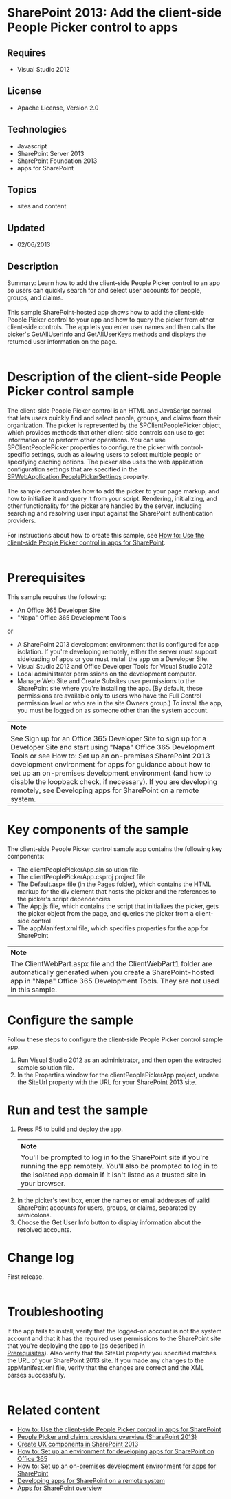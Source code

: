 # SharePoint 2013: Add the client-side People Picker control to apps
## Requires
- Visual Studio 2012
## License
- Apache License, Version 2.0
## Technologies
- Javascript
- SharePoint Server 2013
- SharePoint Foundation 2013
- apps for SharePoint
## Topics
- sites and content
## Updated
- 02/06/2013
## Description

<div id="header"><span class="label">Summary:</span> Learn how to add the client-side People Picker control to an app so users can quickly search for and select user accounts for people, groups, and claims.</div>
<div>&nbsp;</div>
<div id="mainSection">
<div id="mainBody">
<div class="introduction">
<div>This sample SharePoint-hosted app shows how to add the client-side People Picker control to your app and how to query the picker from other client-side controls. The app lets you enter user names and then calls the picker's
<span><span class="keyword">GetAllUserInfo</span></span> and <span><span class="keyword">GetAllUserKeys</span></span> methods and displays the returned user information on the page.</div>
<div>&nbsp;</div>
</div>
<h1 class="heading">Description of the client-side People Picker control sample</h1>
<div class="section" id="sectionSection0">
<div>The client-side People Picker control is an HTML and JavaScript control that lets users quickly find and select people, groups, and claims from their organization. The picker is represented by the
<span><span class="keyword">SPClientPeoplePicker</span></span> object, which provides methods that other client-side controls can use to get information or to perform other operations. You can use
<span><span class="keyword">SPClientPeoplePicker</span></span> properties to configure the picker with control-specific settings, such as allowing users to select multiple people or specifying caching options. The picker also uses the web application configuration
 settings that are specified in the <a href="http://msdn.microsoft.com/en-us/library/microsoft.sharepoint.administration.spwebapplication.peoplepickersettings(v=office.15).aspx" target="_blank">
SPWebApplication.PeoplePickerSettings</a> property.</div>
<div>&nbsp;</div>
<div>The sample demonstrates how to add the picker to your page markup, and how to initialize it and query it from your script. Rendering, initializing, and other functionality for the picker are handled by the server, including searching and resolving user
 input against the SharePoint authentication providers.</div>
<div>&nbsp;</div>
</div>
<div class="section" id="sectionSection0">
<div>For instructions about how to create this sample, see <a href="http://msdn.microsoft.com/en-us/library/jj713593(v=office.15).aspx" target="_blank">
How to: Use the client-side People Picker control in apps for SharePoint</a>.</div>
<div>&nbsp;&nbsp;</div>
</div>
<h1 class="heading">Prerequisites</h1>
<div class="section" id="sectionSection1">
<div>This sample requires the following:</div>
<ul>
<li>
<div>An Office 365 Developer Site</div>
</li><li>
<div>&quot;Napa&quot; Office 365 Development Tools</div>
</li></ul>
<div>or</div>
<ul>
<li>
<div>A SharePoint 2013 development environment that is configured for app isolation. If you're developing remotely, either the server must support sideloading of apps or you must install the app on a Developer Site.</div>
</li><li>
<div>Visual Studio 2012 and Office Developer Tools for Visual Studio 2012</div>
</li><li>
<div>Local administrator permissions on the development computer.</div>
</li><li>
<div>Manage Web Site and Create Subsites user permissions to the SharePoint site where you're installing the app. (By default, these permissions are available only to users who have the Full Control permission level or who are in the site Owners group.) To
 install the app, you must be logged on as someone other than the system account.</div>
</li></ul>
<div class="alert">
<table cellspacing="0" cellpadding="0" width="100%">
<tbody>
<tr>
<th align="left"><strong>Note</strong></th>
</tr>
<tr>
<td>
<div>See Sign up for an Office 365 Developer Site to sign up for a Developer Site and start using &quot;Napa&quot; Office 365 Development Tools or see How to: Set up an on-premises SharePoint 2013 development environment for apps for guidance about how to set up an on-premises
 development environment (and how to disable the loopback check, if necessary). If you are developing remotely, see Developing apps for SharePoint on a remote system.&nbsp;&nbsp;</div>
</td>
</tr>
</tbody>
</table>
</div>
</div>
<h1 class="heading">Key components of the sample</h1>
<div class="section" id="sectionSection2">
<div>The client-side People Picker control sample app contains the following key components:</div>
<ul>
<li>
<div>The clientPeoplePickerApp.sln solution file</div>
</li><li>
<div>The clientPeoplePickerApp.csproj project file</div>
</li><li>
<div>The Default.aspx file (in the <span class="ui">Pages</span> folder), which contains the HTML markup for the
<span><span class="keyword">div</span></span> element that hosts the picker and the references to the picker's script dependencies</div>
</li><li>
<div>The App.js file, which contains the script that initializes the picker, gets the picker object from the page, and queries the picker from a client-side control</div>
</li><li>
<div>The appManifest.xml file, which specifies properties for the app for SharePoint</div>
</li></ul>
<div class="alert">
<table cellspacing="0" cellpadding="0" width="100%">
<tbody>
<tr>
<th align="left"><strong>Note</strong></th>
</tr>
<tr>
<td>
<div>The ClientWebPart.aspx file and the <span><span class="keyword">ClientWebPart1</span></span> folder are automatically generated when you create a SharePoint-hosted app in &quot;Napa&quot; Office 365 Development Tools. They are not used in this sample.&nbsp;</div>
</td>
</tr>
</tbody>
</table>
</div>
</div>
<h1 class="heading">Configure the sample</h1>
<div class="section" id="sectionSection3">
<div>Follow these steps to configure the client-side People Picker control sample app.</div>
<div class="subSection">
<ol>
<li>
<div>Run Visual Studio 2012 as an administrator, and then open the extracted sample solution file.</div>
</li><li>
<div>In the <span class="ui">Properties</span> window for the <span class="ui">
clientPeoplePickerApp</span> project, update the <span class="ui">SiteUrl</span> property with the URL for your SharePoint 2013 site.</div>
</li></ol>
</div>
</div>
<h1 class="heading">Run and test the sample</h1>
<div class="section" id="sectionSection4">
<div class="subSection">
<ol>
<li>
<div>Press <span class="ui">F5</span> to build and deploy the app.</div>
<div class="alert">
<table cellspacing="0" cellpadding="0" width="100%">
<tbody>
<tr>
<th align="left"><strong>Note</strong></th>
</tr>
<tr>
<td>
<div>You'll be prompted to log in to the SharePoint site if you're running the app remotely. You'll also be prompted to log in to the isolated app domain if it isn't listed as a trusted site in your browser.</div>
</td>
</tr>
</tbody>
</table>
</div>
</li><li>
<div>In the picker's text box, enter the names or email addresses of valid SharePoint accounts for users, groups, or claims, separated by semicolons.</div>
</li><li>
<div>Choose the <span class="ui">Get User Info</span> button to display information about the resolved accounts.</div>
</li></ol>
</div>
</div>
<h1 class="heading">Change log</h1>
<div class="section" id="sectionSection5">
<div>First release.</div>
<div>&nbsp;</div>
</div>
<h1 class="heading">Troubleshooting</h1>
<div class="section" id="sectionSection6">
<div>If the app fails to install, verify that the logged-on account is not the system account and that it has the required user permissions to the SharePoint site that you're deploying the app to (as described in</div>
</div>
<div class="section" id="sectionSection6">
<div><a href="#O15Readme_Prereq.htm">Prerequisites</a>). Also verify that the <span class="ui">
SiteUrl</span> property you specified matches the URL of your SharePoint 2013 site. If you made any changes to the appManifest.xml file, verify that the changes are correct and the XML parses successfully.</div>
<div>&nbsp;</div>
</div>
<h1 class="heading">Related content</h1>
<div class="section" id="sectionSection7">
<ul>
<li>
<div><a href="http://msdn.microsoft.com/en-us/library/jj713593(v=office.15).aspx" target="_blank">How to: Use the client-side People Picker control in apps for SharePoint</a></div>
</li><li>
<div><a href="http://technet.microsoft.com/en-us/library/gg602078.aspx" target="_blank">People Picker and claims providers overview (SharePoint 2013)</a></div>
</li><li>
<div><a href="http://msdn.microsoft.com/en-us/library/fp179928(v=office.15).aspx" target="_blank">Create UX components in SharePoint 2013</a></div>
</li><li>
<div><a href="http://msdn.microsoft.com/en-us/library/fp161179(v=office.15).aspx" target="_blank">How to: Set up an environment for developing apps for SharePoint on Office 365</a></div>
</li><li>
<div><a href="http://msdn.microsoft.com/en-us/library/fp179923(v=office.15).aspx" target="_blank">How to: Set up an on-premises development environment for apps for SharePoint</a></div>
</li><li>
<div><a href="http://msdn.microsoft.com/en-us/library/jj220047.aspx" target="_blank">Developing apps for SharePoint on a remote system</a></div>
</li><li>
<div><a href="http://msdn.microsoft.com/en-us/library/fp179930(v=office.15).aspx" target="_blank">Apps for SharePoint overview</a></div>
</li></ul>
</div>
</div>
</div>
